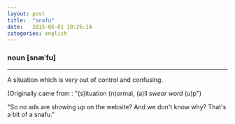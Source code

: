 ```yaml
---
layout: post
title:  "snafu"
date:   2015-06-01 10:26:14 
categories: english
---
```

### noun [snæˈfu]
-----------

A situation which is very out of control and confusing.

(Originally came from : "(s)ituation (n)ormal, (a)ll _swear word_ (u)p")

"So no ads are showing up on the website? And we don't know why? That's a bit of a snafu."
